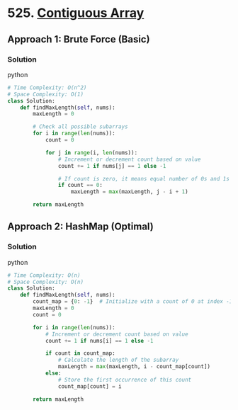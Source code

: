 # 525. [Contiguous Array](https://leetcode.com/problems/contiguous-array/)

## Approach 1: Brute Force (Basic)

### Solution
python
```python
# Time Complexity: O(n^2)
# Space Complexity: O(1)
class Solution:
    def findMaxLength(self, nums):
        maxLength = 0

        # Check all possible subarrays
        for i in range(len(nums)):
            count = 0

            for j in range(i, len(nums)):
                # Increment or decrement count based on value
                count += 1 if nums[j] == 1 else -1

                # If count is zero, it means equal number of 0s and 1s
                if count == 0:
                    maxLength = max(maxLength, j - i + 1)

        return maxLength
```

## Approach 2: HashMap (Optimal)

### Solution
python
```python
# Time Complexity: O(n)
# Space Complexity: O(n)
class Solution:
    def findMaxLength(self, nums):
        count_map = {0: -1}  # Initialize with a count of 0 at index -1
        maxLength = 0
        count = 0

        for i in range(len(nums)):
            # Increment or decrement count based on value
            count += 1 if nums[i] == 1 else -1

            if count in count_map:
                # Calculate the length of the subarray
                maxLength = max(maxLength, i - count_map[count])
            else:
                # Store the first occurrence of this count
                count_map[count] = i

        return maxLength
```

